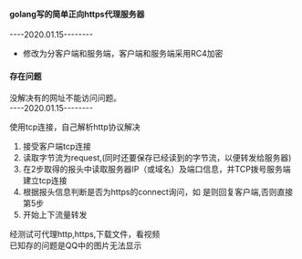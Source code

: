 #### golang写的简单正向https代理服务器
----2020.01.15-------- 
+ 修改为分客户端和服务端，客户端和服务端采用RC4加密  
#### 存在问题  
没解决有的网址不能访问问题。  
----2020.01.15--------  

使用tcp连接，自己解析http协议解决
1. 接受客户端tcp连接
2. 读取字节流为request,(同时还要保存已经读到的字节流，以便转发给服务器)
3. 在2步取得的报头中读取服务器IP（或域名）及端口信息，并TCP拨号服务端建立tcp连接
4. 根据报头信息判断是否为https的connect询问，如 是则回复客户端,否则直接第5步
5. 开始上下流量转发  


经测试可代理http,https,下载文件，看视频  
已知存的问题是QQ中的图片无法显示
